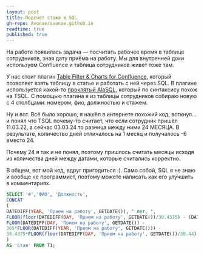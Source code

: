```yaml
---
layout: post
title: Подсчет стажа в SQL
gh-repo: Avonae/avanae.github.io
readtime: true
published: true
---
```


На работе появилась задача — посчитать рабочее время в таблице сотрудников, зная дату приёма на работу. Мы для внутренней доки используем Confluence и таблица сотрудников живет тоже там. 

У нас стоит плагин [Table Filter & Charts for Confluence](https://marketplace.atlassian.com/apps/27447/table-filter-charts-spreadsheets-for-confluence?hosting=datacenter&tab=overview), который позволяет взять таблицу в статье и работать с ней через SQL. В плагине используется какой-то [проклятый AlaSQL](https://alasql.org/), который по синтаксису похож на TSQL. С помощью плагина я из таблицы сотрудников собираю новую с 4 столбцами: номером, фио, должностью и стажем.

Ну и вот. Всё было хорошо, я нашёл в интернете похожий код, воткнул… и понял что TSQL почему-то считает, что если сотрудник пришёл 11.03.22, а сейчас 03.03.24 то разница между ними 24 МЕСЯЦА. В результате, количество дней отличалось на 1 месяц и получалось -6 вместо 24.

Почему 24 я так и не понял, поэтому пришлось считать месяцы исходя из количества дней между датами, которые считались корректно. 

В общем, вот мой код, вдруг пригодиться :). Само собой, SQL я не знаю и вообще не программист, поэтому можете написать как его улучшить в комментариях. 

```sql
SELECT '#','ФИО', 'Должность',
CONCAT
(
DATEDIFF(YEAR, 'Прием на работу', GETDATE()), " лет, ",
FLOOR(floor(DATEDIFF(DAY, 'Прием на работу', GETDATE())/30.4375) - (DATEDIFF(YEAR, 'Прием на работу', GETDATE()) * 12)), " месяцев, ",
FLOOR(DATEDIFF(DAY, 'Прием на работу', GETDATE()) -
365*FLOOR(DATEDIFF(YEAR, 'Прием на работу', GETDATE())) -
30.4375*FLOOR(floor(DATEDIFF(DAY, 'Прием на работу', GETDATE())/30.44)-DATEDIFF(YEAR, 'Прием на работу', GETDATE()) * 12))
)
AS 'Стаж' FROM T1;
```
